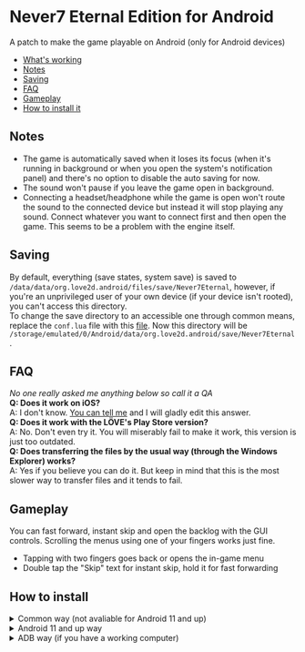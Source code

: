 # Never7 Eternal Edition for Android
A patch to make the game playable on Android (only for Android devices)
* [What's working](#whats-working)
* [Notes](#notes)
* [Saving](#saving)
* [FAQ](#faq)
* [Gameplay](#gameplay)
* [How to install it](#how-to-install)
## Notes
* The game is automatically saved when it loses its focus (when it's running in background or when you open the system's notification panel) and there's no option to disable the auto saving for now.
* The sound won't pause if you leave the game open in background.
* Connecting a headset/headphone while the game is open won't route the sound to the connected device but instead it will stop playing any sound. Connect whatever you want to connect first and then open the game. This seems to be a problem with the engine itself.
## Saving
By default, everything (save states, system save) is saved to `/data/data/org.love2d.android/files/save/Never7Eternal`, however, if you're an unprivileged user of your own device (if your device isn't rooted), you can't access this directory.  
To change the save directory to an accessible one through common means, replace the `conf.lua` file with this [file](https://files.catbox.moe/eos49l.lua). Now this directory will be `/storage/emulated/0/Android/data/org.love2d.android/save/Never7Eternal`.
## FAQ
*No one really asked me anything below so call it a QA*  
**Q: Does it work on iOS?**  
A: I don't know. [You can tell me](https://www.reddit.com/message/compose/?to=nightdavisao) and I will gladly edit this answer.  
**Q: Does it work with the LÖVE's Play Store version?**  
A: No. Don't even try it. You will miserably fail to make it work, this version is just too outdated.  
**Q: Does transferring the files by the usual way (through the Windows Explorer) works?**  
A: Yes if you believe you can do it. But keep in mind that this is the most slower way to transfer files and it tends to fail.
## Gameplay
You can fast forward, instant skip and open the backlog with the GUI controls. Scrolling the menus using one of your fingers works just fine. 
* Tapping with two fingers goes back or opens the in-game menu
* Double tap the "Skip" text for instant skip, hold it for fast forwarding
## How to install
<details>
<summary markdown="span">Common way (not avaliable for Android 11 and up)</summary>
**BE SURE TO HAVE AT LEAST 8 GIGS OF FREE SPACE IN YOUR DEVICE. (THAT'S PROBABLY THE DOUBLE OF THE GAME'S SIZE)**

1. Download the VN if you haven't already, it's free (KID is defunct and MAGES doesn't care bruh) and you can get it [here](https://www.mediafire.com/file/nshjldhr3zzm760/n7e.love/file).
2. [Download a proper file manager](https://github.com/zhanghai/MaterialFiles/releases/latest), we will need it to transfer the game files to the right directory.  
3. Download the [LÖVE engine's APK](https://github.com/love2d/love/releases/download/11.4/love-11.4-android.apk)
4. Install everything you downloaded (I'm talking about the APKs, not the VN)
5. Extract the game's .love file to `(Internal storage)/Android/data/org.love2d.android/files/games/lovegame` using the file manager you downloaded. (You can extract it through the `Open with...` option when you long press the file and click the three dots on the top right corner. Rename the file to `n7e.zip` if you can't find the option.)
6. Download the pre-patched game files [here](https://github.com/Nightdavisao/N7EternalMobile/releases/latest) and extract it to the same folder you extracted the game's .love file. Overwrite everything when asked.
7. Now you're ready to play by launching the game's engine app.
</details>
<details>
<summary markdown="span">Android 11 and up way</summary>
**BE SURE TO HAVE AT LEAST 8 GIGS OF FREE SPACE IN YOUR DEVICE. (THAT'S PROBABLY THE DOUBLE OF THE GAME'S SIZE)**

1. Download the VN if you haven't already, it's free (KID is defunct and MAGES doesn't care bruh) and you can get it [here](https://www.mediafire.com/file/nshjldhr3zzm760/n7e.love/file).
2. Download the [LÖVE engine's APK](https://github.com/love2d/love/releases/download/11.4/love-11.4-android.apk)
3. Install everything you downloaded. (I'm talking about the APKs, not the VN)
4. Extract the game's .love file to somewhere in your device with a file manager or an archive manager. (You can extract it through the `Open with...` option when you long press the file and click the three dots on the top right corner. Rename the file to `n7e.zip` if you can't find the option.)
5. Download the pre-patched game files [here](https://github.com/Nightdavisao/N7EternalMobile/releases/latest)
6. Extract the patch to the same folder you extracted the game's .love file. Overwrite everything when asked.
7. Transfer the files using your native file manager to `/sdcard/Android/data/org.love2d.android/files/games/lovegame` (Your native file manager is the one that comes with your device, probably it is called "Files" or "My Files")
8. Now you're ready to play by launching the game's engine app.
</details>
<details>
<summary markdown="span">ADB way (if you have a working computer)</summary>
1. Ensure your device has at least 5 GB of free space.
2. Download the game from [here](https://www.mediafire.com/file/nshjldhr3zzm760/n7e.love/file).
3. Download the [SDK platform-tools](https://developer.android.com/studio/releases/platform-tools) for transferring the game.
4. Download and install the LÖVE engine's APK from [here](https://github.com/love2d/love/releases/download/11.4/love-11.4-android.apk).
5. On your computer, create a folder named `games`, and inside it, create another folder called `lovegame`.
6. Extract the game's .love file to the `lovegame` folder using an extraction tool like WinRAR or 7zip. Ensure that all the extracted files are within this folder.
7. Download the pre-patched game files from [here](https://github.com/Nightdavisao/N7EternalMobile/releases/latest).
8. Extract the downloaded files and overwrite the existing files in the `lovegame` folder.
9. Extract the downloaded SDK platform-tools to a location on your computer.
10. Connect your device to your computer using a USB cable.
11. Enable USB debugging on your device. You can find instructions [here](https://developer.android.com/studio/debug/dev-options).
12. Open a command prompt (cmd) on your computer by pressing Windows+R, typing `cmd`, and pressing Enter.
13. In the command prompt, navigate to the location of the extracted platform-tools folder by using the `cd` command.
14. Type `adb.exe devices` in the command prompt and press Enter to verify that your device is listed.
15. If your device is listed, type the following command: `adb.exe push (location path to the 'games' folder) /sdcard/Android/data/org.love2d.android/files/`. Replace `(location path to the 'games' folder)` with the actual path to the `games` folder on your computer.
16. Press Enter and wait for the transfer to complete.
17. Launch the LÖVE engine app on your Android device to open and play the game.
</details>